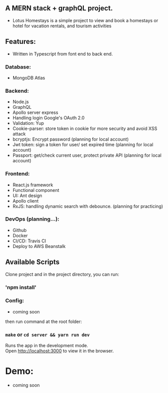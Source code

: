 ## A MERN stack + graphQL project.

- Lotus Homestays is a simple project to view and book a homestays or hotel for vacation rentals, and tourism activities

## Features:

- Written in Typescript from font end to back end.

### Database:

- MongoDB Atlas

### Backend:

- Node.js
- GraphQL
- Apollo server express
- Handling login Google's OAuth 2.0
- Validation: Yup
- Cookie-parser: store token in cookie for more security and avoid XSS attack
- bcryptjs: Encrypt password (planning for local account)
- Jwt token: sign a token for user/ set expired time (planning for local account)
- Passport: get/check current user, protect private API (planning for local account)

### Frontend:
- React.js framework
- Functional component
- UI: Ant design
- Apollo client
- RxJS: handling dynamic search with debounce. (planning for practicing)

### DevOps (planning...):
- Github
- Docker
- CI/CD: Travis CI
- Deploy to AWS Beanstalk

## Available Scripts

Clone project and in the project directory, you can run:

### 'npm install'

### Config:

- coming soon

then run command at the root folder:

### `make` or `cd server && yarn run dev`

Runs the app in the development mode.\
Open [http://localhost:3000](http://localhost:3000) to view it in the browser.

# Demo:

- coming soon
